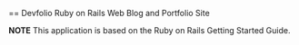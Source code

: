 == Devfolio
Ruby on Rails Web Blog and Portfolio Site

**NOTE** This application is based on the Ruby on Rails Getting Started Guide.